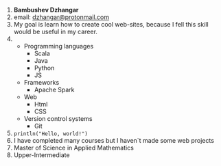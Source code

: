 1. **Bambushev Dzhangar**
2. email: dzhangar@protonmail.com
3. My goal is learn how to create cool web-sites, because I fell this skill would be useful in my career.
4. * Programming languages
		* Scala
		* Java
		* Python
		* JS
   * Frameworks	
		* Apache Spark
	* Web
		* Html
		* CSS
	* Version control systems	
		* Git
5. `println("Hello, world!")`
6. I have completed many courses but I haven`t made some web projects
7. Master of Science in Applied Mathematics
8. Upper-Intermediate

